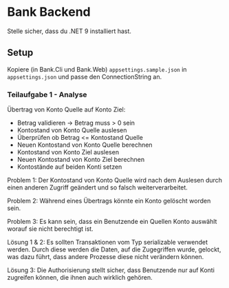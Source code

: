 # Bank Backend

Stelle sicher, dass du .NET 9 installiert hast.

## Setup

Kopiere (in Bank.Cli und Bank.Web) `appsettings.sample.json` in `appsettings.json` und passe den ConnectionString an.

### Teilaufgabe 1 - Analyse

Übertrag von Konto Quelle auf Konto Ziel:
- Betrag validieren -> Betrag muss > 0 sein
- Kontostand von Konto Quelle auslesen
- Überprüfen ob Betrag <= Kontostand Quelle
- Neuen Kontostand von Konto Quelle berechnen
- Kontostand von Konto Ziel auslesen
- Neuen Kontostand von Konto Ziel berechnen
- Kontostände auf beiden Konti setzen

Problem 1: Der Kontostand von Konto Quelle wird nach dem Auslesen
durch einen anderen Zugriff geändert und so falsch weiterverarbeitet.

Problem 2: Während eines Übertrags könnte ein Konto gelöscht worden sein.

Problem 3: Es kann sein, dass ein Benutzende ein Quellen Konto auswählt worauf sie nicht berechtigt ist.

Lösung 1 & 2: Es sollten Transaktionen vom Typ serializable verwendet werden. Durch diese werden die Daten,
auf die Zugegriffen wurde, gelockt, was dazu führt, dass andere Prozesse diese nicht verändern können.

Lösung 3: Die Authorisierung stellt sicher, dass Benutzende nur auf Konti zugreifen können, die ihnen auch
wirklich gehören.